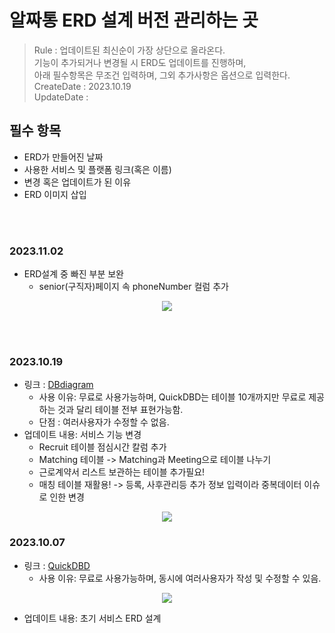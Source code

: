 # 알짜통 ERD 설계 버전 관리하는 곳 

> Rule : 업데이트된 최신순이 가장 상단으로 올라온다.   
기능이 추가되거나 변경될 시 ERD도 업데이트를 진행하며,   
 아래 필수항목은 무조건 입력하며, 그외 추가사항은 옵션으로 입력한다.   
> CreateDate : 2023.10.19  
> UpdateDate :

## 필수 항목
- ERD가 만들어진 날짜 
- 사용한 서비스 및 플랫폼 링크(혹은 이름)
- 변경 혹은 업데이트가 된 이유    
- ERD 이미지 삽입


<br></br>

### 2023.11.02
- ERD설계 중 빠진 부분 보완
  - senior(구직자)페이지 속 phoneNumber 컬럼 추가
<p align="center">
<img src="https://github.com/Alzzatong/Alzzatong-client/assets/104331549/814d608f-1507-419b-b394-06ce808c2906">
</p>

<br></br>


### 2023.10.19
- 링크 : [DBdiagram](https://dbdiagram.io/d/65211b4bffbf5169f038730c)
    - 사용 이유: 무료로 사용가능하며, QuickDBD는 테이블 10개까지만 무료로 제공하는 것과 달리 테이블 전부 표현가능함.
    - 단점 : 여러사용자가 수정할 수 없음.  
- 업데이트 내용: 서비스 기능 변경
  - Recruit 테이블 점심시간 칼럼 추가 
  - Matching 테이블 -> Matching과 Meeting으로  테이블 나누기
  - 근로계약서 리스트 보관하는 테이블 추가필요! 
  - 매칭 테이블 재활용! -> 등록, 사후관리등 추가 정보 입력이라 중복데이터 이슈로 인한 변경

<p align="center">
<img src="https://github.com/Alzzatong/Alzzatong-client/assets/104331549/746c63e2-a817-43f3-85be-b8bee2959a29">
</p>




### 2023.10.07
- 링크 : [QuickDBD](https://app.quickdatabasediagrams.com/#/user/87482/diagrams?page=1&pageSize=20&ownerId=87482&sortBy=schemaSourceId)
  - 사용 이유: 무료로 사용가능하며, 동시에 여러사용자가 작성 및 수정할 수 있음. 

<p align="center">
<img src="https://github.com/Alzzatong/Alzzatong-client/assets/104331549/6c9aacba-09db-4219-ba1a-8c997af738ac">
</p>

- 업데이트 내용: 초기 서비스 ERD 설계 


